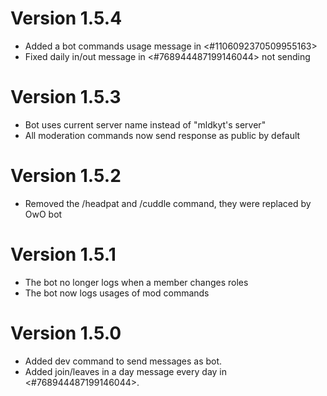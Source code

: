 # Version 1.5.4
+ Added a bot commands usage message in <#1106092370509955163>
+ Fixed daily in/out message in <#768944487199146044> not sending

# Version 1.5.3
+ Bot uses current server name instead of "mldkyt's server"
+ All moderation commands now send response as public by default

# Version 1.5.2
- Removed the /headpat and /cuddle command, they were replaced by OwO bot

# Version 1.5.1
+ The bot no longer logs when a member changes roles
+ The bot now logs usages of mod commands

# Version 1.5.0
+ Added dev command to send messages as bot.
+ Added join/leaves in a day message every day in <#768944487199146044>.

